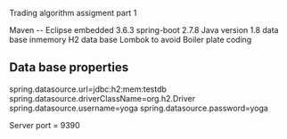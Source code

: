 
Trading algorithm assigment part 1

Maven -- Eclipse embedded 3.6.3
spring-boot 2.7.8
Java version 1.8
data base inmemory H2 data base
Lombok to avoid Boiler plate coding

## Data base properties 

spring.datasource.url=jdbc:h2:mem:testdb
spring.datasource.driverClassName=org.h2.Driver
spring.datasource.username=yoga
spring.datasource.password=yoga

Server port = 9390
